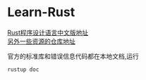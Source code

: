 # Learn-Rust

[Rust程序设计语言中文版地址](https://kaisery.github.io/trpl-zh-cn/foreword.html)  
[另外一些资源的仓库地址](https://github.com/ctjhoa/rust-learning)

官方的标准库和错误信息代码都在本地文档,运行

```.sh
rustup doc
```
